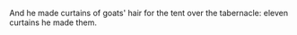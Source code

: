 And he made curtains of goats' hair for the tent over the tabernacle: eleven curtains he made them.
